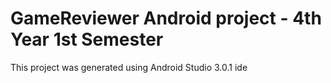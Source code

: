 # GameReviewer Android project - 4th Year 1st Semester

This project was generated using Android Studio 3.0.1 ide
